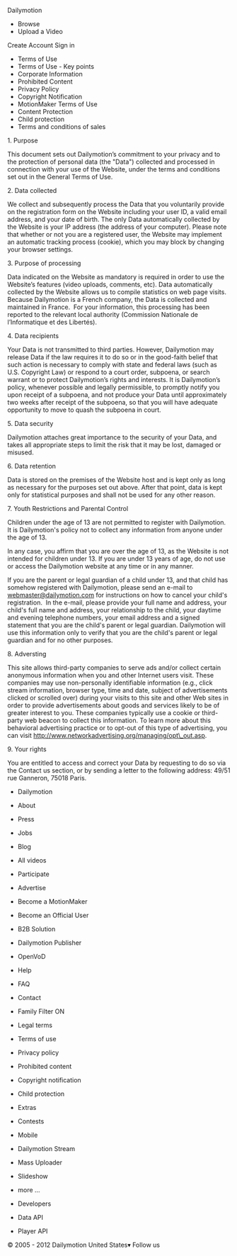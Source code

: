 Dailymotion

*   Browse
*   Upload a Video

Create Account Sign in

*   Terms of Use
*   Terms of Use - Key points
*   Corporate Information
*   Prohibited Content
*   Privacy Policy
*   Copyright Notification
*   MotionMaker Terms of Use
*   Content Protection
*   Child protection
*   Terms and conditions of sales

1\. Purpose

This document sets out Dailymotion’s commitment to your privacy and to the protection of personal data (the "Data") collected and processed in connection with your use of the Website, under the terms and conditions set out in the General Terms of Use.

2\. Data collected

We collect and subsequently process the Data that you voluntarily provide on the registration form on the Website including your user ID, a valid email address, and your date of birth. The only Data automatically collected by the Website is your IP address (the address of your computer). Please note that whether or not you are a registered user, the Website may implement an automatic tracking process (cookie), which you may block by changing your browser settings.

3\. Purpose of processing

Data indicated on the Website as mandatory is required in order to use the Website’s features (video uploads, comments, etc). Data automatically collected by the Website allows us to compile statistics on web page visits. Because Dailymotion is a French company, the Data is collected and maintained in France.  For your information, this processing has been reported to the relevant local authority (Commission Nationale de l’Informatique et des Libertés).

4\. Data recipients

Your Data is not transmitted to third parties. However, Dailymotion may release Data if the law requires it to do so or in the good-faith belief that such action is necessary to comply with state and federal laws (such as U.S. Copyright Law) or respond to a court order, subpoena, or search warrant or to protect Dailymotion’s rights and interests. It is Dailymotion’s policy, whenever possible and legally permissible, to promptly notify you upon receipt of a subpoena, and not produce your Data until approximately two weeks after receipt of the subpoena, so that you will have adequate opportunity to move to quash the subpoena in court.

5\. Data security

Dailymotion attaches great importance to the security of your Data, and takes all appropriate steps to limit the risk that it may be lost, damaged or misused.

6\. Data retention

Data is stored on the premises of the Website host and is kept only as long as necessary for the purposes set out above. After that point, data is kept only for statistical purposes and shall not be used for any other reason.

7\. Youth Restrictions and Parental Control

Children under the age of 13 are not permitted to register with Dailymotion. It is Dailymotion's policy not to collect any information from anyone under the age of 13.  
  
In any case, you affirm that you are over the age of 13, as the Website is not intended for children under 13. If you are under 13 years of age, do not use or access the Dailymotion website at any time or in any manner.    
  
If you are the parent or legal guardian of a child under 13, and that child has somehow registered with Dailymotion, please send an e-mail to webmaster@dailymotion.com for instructions on how to cancel your child's registration.  In the e-mail, please provide your full name and address, your child's full name and address, your relationship to the child, your daytime and evening telephone numbers, your email address and a signed statement that you are the child's parent or legal guardian. Dailymotion will use this information only to verify that you are the child's parent or legal guardian and for no other purposes.

8\. Adversting

This site allows third-party companies to serve ads and/or collect certain anonymous information when you and other Internet users visit. These companies may use non-personally identifiable information (e.g., click stream information, browser type, time and date, subject of advertisements clicked or scrolled over) during your visits to this site and other Web sites in order to provide advertisements about goods and services likely to be of greater interest to you. These companies typically use a cookie or third-party web beacon to collect this information. To learn more about this behavioral advertising practice or to opt-out of this type of advertising, you can visit http://www.networkadvertising.org/managing/opt\_out.asp.

9\. Your rights

You are entitled to access and correct your Data by requesting to do so via the Contact us section, or by sending a letter to the following address: 49/51 rue Ganneron, 75018 Paris.

*   Dailymotion
*   About
*   Press
*   Jobs
*   Blog
*   All videos

*   Participate
*   Advertise
*   Become a MotionMaker
*   Become an Official User
*   B2B Solution
*   Dailymotion Publisher
*   OpenVoD

*   Help
*   FAQ
*   Contact
*   Family Filter ON

*   Legal terms
*   Terms of use
*   Privacy policy
*   Prohibited content
*   Copyright notification
*   Child protection

*   Extras
*   Contests
*   Mobile
*   Dailymotion Stream
*   Mass Uploader
*   Slideshow
*   more …

*   Developers
*   Data API
*   Player API

© 2005 - 2012 Dailymotion United States▾ Follow us